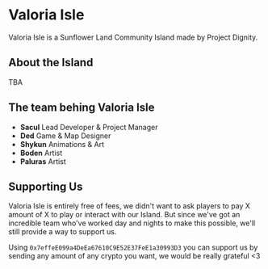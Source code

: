 # Valoria Isle

Valoria Isle is a Sunflower Land Community Island made by Project Dignity.

## About the Island

TBA

## The team behing Valoria Isle

- **Sacul** Lead Developer & Project Manager
- **Ded** Game & Map Designer
- **Shykun** Animations & Art
- **Boden** Artist
- **Paluras** Artist

## Supporting Us

Valoria Isle is entirely free of fees, we didn't want to ask players to pay X amount of X to play or interact with our Island. But since we've got an incredible team who've worked day and nights to make this possible, we'll still provide a way to support us.

Using `0x7effeE099a4DeEa67610C9E52E37FeE1a30993D3` you can support us by sending any amount of any crypto you want, we would be really grateful <3
